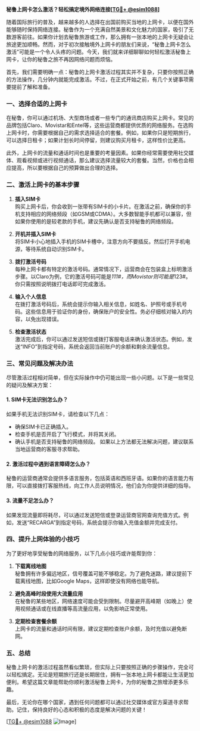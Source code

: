 **秘鲁上网卡怎么激活？轻松搞定境外网络连接[[TG💪+ @esim1088](https://t.me/s/esim1088)]**

随着国际旅行的普及，越来越多的人选择在出国前购买当地的上网卡，以便在国外能够随时保持网络连接。秘鲁作为一个充满自然美景和文化魅力的国家，吸引了无数游客前往。如果你计划去秘鲁旅游或工作，那么拥有一张本地的上网卡无疑会让旅途更加顺畅。然而，对于初次接触境外上网卡的朋友们来说，“秘鲁上网卡怎么激活”可能是一个令人头疼的问题。今天，我们就来详细聊聊如何轻松激活秘鲁上网卡，让你的秘鲁之旅不再因网络问题而烦恼。

首先，我们需要明确一点：秘鲁的上网卡激活过程其实并不复杂，只要你按照正确的方法操作，几分钟内就能完成激活。不过，在正式开始之前，有几个关键事项需要提前了解和准备。

### **一、选择合适的上网卡**

在秘鲁，你可以通过机场、大型商场或者一些专门的通讯商店购买上网卡。常见的品牌包括Claro、Movistar和Entel等，这些运营商都提供优质的网络服务。在选购上网卡时，你需要根据自己的需求选择适合的套餐。例如，如果你只是短期旅行，可以选择日租卡；如果计划长时间停留，则建议购买月租卡，这样性价比更高。

此外，上网卡的流量和通话时间也是重要的考量因素。如果你经常需要使用社交媒体、观看视频或进行视频通话，那么建议选择流量较大的套餐。当然，价格也会相应提高，所以要根据自己的预算做出合理的选择。

### **二、激活上网卡的基本步骤**

1. **插入SIM卡**  
   购买上网卡后，你会收到一张带有SIM卡的小卡片。在激活之前，确保你的手机支持相应的网络频段（如GSM或CDMA）。大多数智能手机都可以兼容，但如果你使用的是较老款的手机，建议先确认是否支持秘鲁的网络频段。

2. **开机并插入SIM卡**  
   将SIM卡小心地插入手机的SIM卡槽中，注意方向不要插反。然后打开手机电源，等待系统自动识别SIM卡。

3. **拨打激活号码**  
   每种上网卡都有特定的激活号码。通常情况下，运营商会在包装盒上标明激活步骤。以Claro为例，它的激活号码可能是*111#，而Movistar则可能是*123#。你只需按照说明拨打电话即可完成激活。

4. **输入个人信息**  
   在拨打激活号码后，系统会提示你输入相关信息，如姓名、护照号或手机号码。这些信息用于验证你的身份，确保账户的安全性。务必仔细核对输入的内容，以免出现错误。

5. **检查激活状态**  
   激活完成后，你可以通过发送短信或拨打客服电话来确认激活状态。例如，发送“INFO”到指定号码，系统会返回当前账户的余额和剩余流量信息。

### **三、常见问题及解决办法**

尽管激活过程相对简单，但在实际操作中仍可能出现一些小问题。以下是一些常见的疑问及解决方案：

#### **1. SIM卡无法识别怎么办？**
   如果手机无法识别SIM卡，请检查以下几点：
   - 确保SIM卡已正确插入。
   - 检查手机是否开启了飞行模式，并将其关闭。
   - 确认手机是否支持秘鲁的网络频段。
   如果以上方法都无法解决问题，建议联系当地运营商的客服寻求帮助。

#### **2. 激活过程中遇到语言障碍怎么办？**
   秘鲁的运营商通常会提供多语言服务，包括英语和西班牙语。如果你的语言能力有限，可以直接拨打客服热线，向工作人员说明情况，他们会为你提供详细的指导。

#### **3. 流量不足怎么办？**
   如果发现流量即将耗尽，可以通过发送短信或登录运营商官网查询充值方式。例如，发送“RECARGA”到指定号码，系统会提示你输入充值金额并完成支付。

### **四、提升上网体验的小技巧**

为了更好地享受秘鲁的网络服务，以下几点小技巧或许能帮到你：

1. **下载离线地图**  
   秘鲁拥有许多偏远地区，信号覆盖可能不够稳定。为了避免迷路，建议提前下载离线地图，比如Google Maps，这样即使没有网络也能导航。

2. **避免高峰时段使用大流量应用**  
   在秘鲁的某些地区，网络速度可能会受到限制。尽量避开高峰期（如晚上）使用视频通话或在线直播等高流量应用，以免影响正常使用。

3. **定期检查套餐余额**  
   上网卡的流量和通话时间有限，建议定期检查账户余额，及时充值以避免断网。

### **五、总结**

秘鲁上网卡的激活过程虽然看似繁琐，但实际上只要按照正确的步骤操作，完全可以轻松搞定。无论是短期旅行还是长期居住，拥有一张本地上网卡都能让生活更加便利。希望这篇文章能帮助你顺利激活秘鲁上网卡，为你的秘鲁之旅增添更多乐趣。

最后，无论你在哪个国家，遇到任何问题都可以通过社交媒体或官方渠道寻求帮助。记住，保持良好的心态和积极的态度是解决问题的关键！

[[TG💪+ @esim1088](https://t.me/s/esim1088) ![Image](https://i.postimg.cc/4NQfJmqS/Snipaste-2025-05-13-00-14-12.png)]